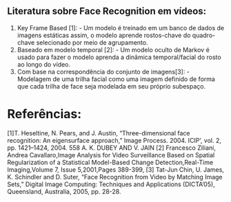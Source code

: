 ## Literatura sobre Face Recognition em vídeos:

1. Key Frame Based [1]: - Um modelo é treinado em um banco de dados de imagens estáticas
assim, o modelo aprende rostos-chave do quadro-chave selecionado por meio de
agrupamento.
2. Baseado em modelo temporal [2]: - Um modelo oculto de Markov é usado
para fazer o modelo aprenda a dinâmica temporal/facial do rosto
ao longo do vídeo.
3. Com base na correspondência do conjunto de imagens[3]: - Modelagem de uma trilha facial como uma imagem
definido de forma que cada trilha de face seja modelada em seu próprio subespaço.

# Referências:

[1]T. Heseltine, N. Pears, and J. Austin, “Three-dimensional face recognition: An eigensurface approach,” Image Process. 2004. ICIP’, vol. 2,
pp. 1421–1424, 2004.
558 A. K. DUBEY AND V. JAIN
[2] Francesco Ziliani, Andrea Cavallaro,Image Analysis for Video Surveillance Based on Spatial Regularization of a Statistical Model-Based
Change Detection,Real-Time Imaging,Volume 7, Issue 5,2001,Pages
389-399,
[3] Tat-Jun Chin, U. James, K. Schindler and D. Suter, “Face Recognition
from Video by Matching Image Sets,” Digital Image Computing: Techniques and Applications (DICTA’05), Queensland, Australia, 2005, pp.
28-28.
